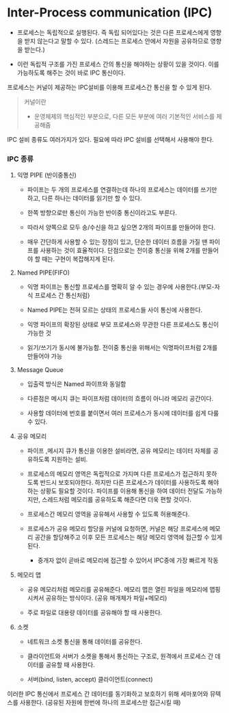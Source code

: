 # Inter-Process communication (IPC)

- 프로세스는 독립적으로 실행된다. 즉 독립 되어있다는 것은 다른 프로세스에게 영향을 받지 않는다고 말할 수 있다. (스레드는 프로세스 안에서 자원을 공유하므로 영향을 받는다.)

- 이런 독립적 구조를 가진 프로세스 간의 통신을 해야하는 상황이 있을 것이다. 이를 가능하도록 해주는 것이 바로 IPC 통신이다.



프로세스는 커널이 제공하는 IPC설비를 이용해 프로세스간 통신을 할 수 있게 된다.

> 커널이란
> 
> - 운영체제의 핵심적인 부분으로, 다른 모든 부분에 여러 기본적인 서비스를 제공해줌

 IPC 설비 종류도 여러가지가 있다. 필요에 따라 IPC 설비를 선택해서 사용해야  한다.



### IPC 종류

1. 익명 PIPE (반이중통신)
   
   - 파이프는 두 개의 프로세스를 연결하는데 하나의 프로세스는 데이터를 쓰기만 하고, 다른 하나는 데이터를 읽기만 할 수 있다.
   
   - 한쪽 방향으로만 통신이 가능한 반이중 통신이라고도 부른다.
   
   - 따라서 양쪽으로 모두 송/수신을 하고 싶으면 2개의 파이프를 만들어야 한다.
   
   - 매우 간단하게 사용할 수 있는 장점이 있고, 단순한 데이터 흐름을 가질 땐 파이프를 사용하는 것이 효율적이다. 단점으로는 전이중 통신을 위해 2개를 만들어야 할 때는 구현이 복잡해지게 된다.



2. Named PIPE(FIFO)
   
   - 익명 파이프는 통신할 프로세스를 명확히 알 수 있는 경우에 사용한다.(부모-자식 프로세스 간 통신처럼)
   
   - Named PIPE는 전혀 모르는 상태의 프로세스들 사이 통신에 사용한다.
   
   - 익명 파이프의 확장된 상태로 부모 프로세스와 무관한 다른 프로세스도 통신이 가능한 것
   
   - 읽기/쓰기가 동시에 불가능함. 전이중 통신을 위해서는 익명파이프처럼 2개를 만들어야 가능



3. Message Queue
   
   - 입출력 방식은 Named 파이프와 동일함
   
   - 다른점은 메시지 큐는 파이프처럼 데이터의 흐름이 아니라 메모리 공간이다.
   
   - 사용할 데이터에 번호를 붙이면서 여러 프로세스가 동시에 데이터를 쉽게 다룰 수 있다.



4. 공유 메모리
   
   - 파이프 ,메시지 큐가 통신을 이용한 설비라면, 공유 메모리는 데이터 자체를 공유하도록 지원하는 설비.
   
   - 프로세스의 메모리 영역은 독립적으로 가지며 다른 프로세스가 접근하지 못하도록 반드시 보호되야한다. 하지만 다른 프로세스가 데이터를 사용하도록 해야하는 상황도 필요할 것이다. 파이프를 이용해 통신을 하여 데이터 전달도 가능하지만, 스레드처럼 메모리를 공유하도록 해준다면 더욱 편할 것이다.
   
   - 프로세스간 메모리 영역을 공유해서 사용할 수 있도록 허용해준다.
   
   - 프로세스가 공유 메모리 할당을 커널에 요청하면, 커널은 해당 프로세스에 메모리 공간을 할당해주고 이후 모든 프로세스는 해당 메모리 영역에 접근할 수 있게 된다.
     
     - 중개자 없이 곧바로 메모리에 접근할 수 있어서 IPC중에 가장 빠르게 작동



5. 메모리 맵
   
   - 공유 메모리처럼 메모리를 공유해준다. 메모리 맵은 열린 파일을 메모리에 맵핑시켜서 공유하는 방식이다. (공유 매개체가 파일+메모리)
   
   - 주로 파일로 대용량 데이터를 공유해야 할 때 사용한다.



6. 소켓
   
   - 네트워크 소켓 통신을 통해 데이터를 공유한다.
   
   - 클라이언트와 서버가 소켓을 통해서 통신하는 구조로, 원격에서 프로세스 간 데이터를 공유할 때 사용한다.
   
   - 서버(bind, listen, accept) 클라이언트(connect)



이러한 IPC 통신에서 프로세스 간 데이터를 동기화하고 보호하기 위해 세마포어와 뮤텍스를 사용한다. (공유된 자원에 한번에 하나의 프로세스만 접근시킬 때)






